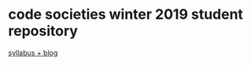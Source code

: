 # code societies winter 2019 student repository

[syllabus + blog](https://github.com/SFPC/codesocieties-winter-19)



